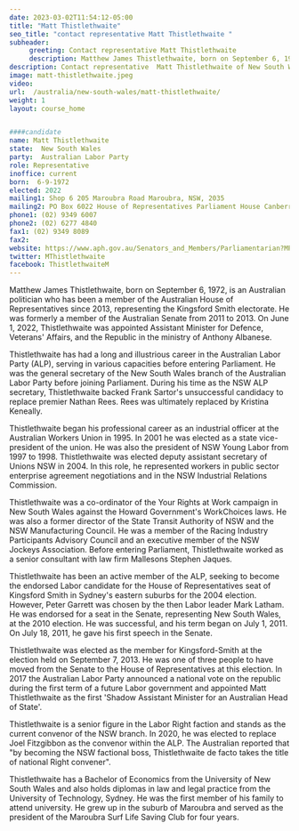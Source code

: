```yaml
---
date: 2023-03-02T11:54:12-05:00
title: "Matt Thistlethwaite"
seo_title: "contact representative Matt Thistlethwaite "
subheader:
     greeting: Contact representative Matt Thistlethwaite
     description: Matthew James Thistlethwaite, born on September 6, 1972, is an Australian politician who has been a member of the Australian House of Representatives since 2013, representing the Kingsford Smith electorate.
description: Contact representative  Matt Thistlethwaite of New South Wales. Contact information for  Matt Thistlethwaite includes email address, phone number, and mailing address.
image: matt-thistlethwaite.jpeg
video:
url:  /australia/new-south-wales/matt-thistlethwaite/
weight: 1
layout: course_home


####candidate
name: Matt Thistlethwaite
state:	New South Wales
party:	Australian Labor Party
role: Representative
inoffice: current
born:  6-9-1972
elected: 2022
mailing1: Shop 6 205 Maroubra Road Maroubra, NSW, 2035
mailing2: PO Box 6022 House of Representatives Parliament House Canberra ACT 2600
phone1: (02) 9349 6007
phone2: (02) 6277 4840
fax1: (02) 9349 8089
fax2:
website: https://www.aph.gov.au/Senators_and_Members/Parliamentarian?MPID=182468
twitter: MThistlethwaite
facebook: ThistlethwaiteM
---
```


Matthew James Thistlethwaite, born on September 6, 1972, is an Australian politician who has been a member of the Australian House of Representatives since 2013, representing the Kingsford Smith electorate. He was formerly a member of the Australian Senate from 2011 to 2013. On June 1, 2022, Thistlethwaite was appointed Assistant Minister for Defence, Veterans' Affairs, and the Republic in the ministry of Anthony Albanese.

Thistlethwaite has had a long and illustrious career in the Australian Labor Party (ALP), serving in various capacities before entering Parliament. He was the general secretary of the New South Wales branch of the Australian Labor Party before joining Parliament. During his time as the NSW ALP secretary, Thistlethwaite backed Frank Sartor's unsuccessful candidacy to replace premier Nathan Rees. Rees was ultimately replaced by Kristina Keneally.

Thistlethwaite began his professional career as an industrial officer at the Australian Workers Union in 1995. In 2001 he was elected as a state vice-president of the union. He was also the president of NSW Young Labor from 1997 to 1998. Thistlethwaite was elected deputy assistant secretary of Unions NSW in 2004. In this role, he represented workers in public sector enterprise agreement negotiations and in the NSW Industrial Relations Commission.

Thistlethwaite was a co-ordinator of the Your Rights at Work campaign in New South Wales against the Howard Government's WorkChoices laws. He was also a former director of the State Transit Authority of NSW and the NSW Manufacturing Council. He was a member of the Racing Industry Participants Advisory Council and an executive member of the NSW Jockeys Association. Before entering Parliament, Thistlethwaite worked as a senior consultant with law firm Mallesons Stephen Jaques.

Thistlethwaite has been an active member of the ALP, seeking to become the endorsed Labor candidate for the House of Representatives seat of Kingsford Smith in Sydney's eastern suburbs for the 2004 election. However, Peter Garrett was chosen by the then Labor leader Mark Latham. He was endorsed for a seat in the Senate, representing New South Wales, at the 2010 election. He was successful, and his term began on July 1, 2011. On July 18, 2011, he gave his first speech in the Senate.

Thistlethwaite was elected as the member for Kingsford-Smith at the election held on September 7, 2013. He was one of three people to have moved from the Senate to the House of Representatives at this election. In 2017 the Australian Labor Party announced a national vote on the republic during the first term of a future Labor government and appointed Matt Thistlethwaite as the first 'Shadow Assistant Minister for an Australian Head of State'.

Thistlethwaite is a senior figure in the Labor Right faction and stands as the current convenor of the NSW branch. In 2020, he was elected to replace Joel Fitzgibbon as the convenor within the ALP. The Australian reported that "by becoming the NSW factional boss, Thistlethwaite de facto takes the title of national Right convener".

Thistlethwaite has a Bachelor of Economics from the University of New South Wales and also holds diplomas in law and legal practice from the University of Technology, Sydney. He was the first member of his family to attend university. He grew up in the suburb of Maroubra and served as the president of the Maroubra Surf Life Saving Club for four years.